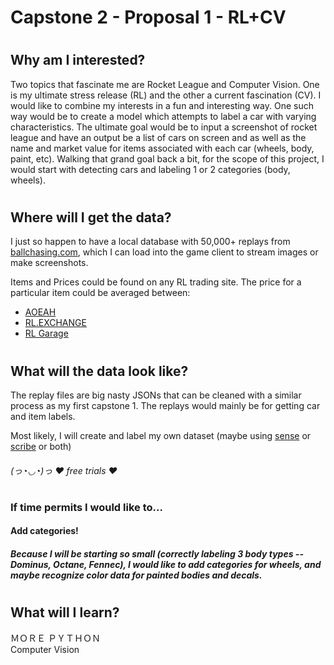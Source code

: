 # Capstone 2 - Proposal 1 - RL+CV
#
## Why am I interested?
Two topics that fascinate me are Rocket League and Computer Vision. One is my ultimate stress release (RL) and the other a current fascination (CV). I would like to combine my interests in a fun and interesting way. One such way would be to create a model which attempts to label a car with varying characteristics.  The ultimate goal would be to input a screenshot of rocket league and have an output be a list of cars on screen and as well as the name and market value for items associated with each car (wheels, body, paint, etc).  Walking that grand goal back a bit, for the scope of this project, I would start with detecting cars and labeling 1 or 2 categories (body, wheels).

#
## Where will I get the data?
I just so happen to have a local database with 50,000+ replays from [ballchasing.com](https://ballchasing.com/), which I can load into the game client to stream images or make screenshots.

Items and Prices could be found on any RL trading site.  The price for a particular item could be averaged between:
* [AOEAH](https://www.aoeah.com/rocket-league-items/steam%20pc)
* [RL.EXCHANGE](https://rl.exchange/)
* [RL Garage](https://rocket-league.com/trading)
#
## What will the data look like?
The replay files are big nasty JSONs that can be cleaned with a similar process as my first capstone 1.  The replays would mainly be for getting car and item labels.

Most likely, I will create and label my own dataset (maybe using [sense](https://sixgill.com/try-sense-data-annotation/) or [scribe](https://www.clarifai.com/label) or both)
###### (っ◔◡◔)っ ♥ free trials ♥

#
### If time permits I would like to...
#### Add categories!  
##### Because I will be starting so small (correctly labeling 3 body types -- Dominus, Octane, Fennec), I would like to add categories for wheels, and maybe recognize color data for painted bodies and decals.

#
## What will I learn?
ＭＯＲＥ ＰＹＴＨＯＮ  
Computer Vision
